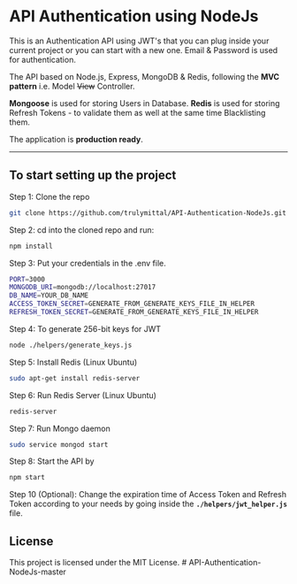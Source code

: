 # API Authentication using NodeJs

This is an Authentication API using JWT's that you can plug inside your current project or you can start with a new one. Email & Password is used for authentication.

The API based on Node.js, Express, MongoDB & Redis, following the **MVC pattern** i.e. Model ~~View~~ Controller.

**Mongoose** is used for storing Users in Database.
**Redis** is used for storing Refresh Tokens - to validate them as well at the same time Blacklisting them.

The application is **production ready**.

---

## To start setting up the project

Step 1: Clone the repo

```bash
git clone https://github.com/trulymittal/API-Authentication-NodeJs.git
```

Step 2: cd into the cloned repo and run:

```bash
npm install
```

Step 3: Put your credentials in the .env file.

```bash
PORT=3000
MONGODB_URI=mongodb://localhost:27017
DB_NAME=YOUR_DB_NAME
ACCESS_TOKEN_SECRET=GENERATE_FROM_GENERATE_KEYS_FILE_IN_HELPER
REFRESH_TOKEN_SECRET=GENERATE_FROM_GENERATE_KEYS_FILE_IN_HELPER
```

Step 4: To generate 256-bit keys for JWT

```bash
node ./helpers/generate_keys.js
```

Step 5: Install Redis (Linux Ubuntu)

```bash
sudo apt-get install redis-server
```

Step 6: Run Redis Server (Linux Ubuntu)

```bash
redis-server
```

Step 7: Run Mongo daemon

```bash
sudo service mongod start
```

Step 8: Start the API by

```bash
npm start
```

Step 10 (Optional): Change the expiration time of Access Token and Refresh Token according to your needs by going inside the **`./helpers/jwt_helper.js`** file.



## License

This project is licensed under the MIT License.
#   A P I - A u t h e n t i c a t i o n - N o d e J s - m a s t e r  
 